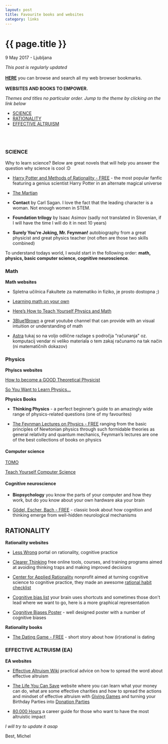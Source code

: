 ```yaml
---
layout: post
title: Favourite books and websites
category: links
---
```


{{ page.title }}
================

<p class="meta">9 May 2017 - Ljubljana</p>

*This post is regularly updated*
<br><br>
[**HERE**](https://www.bibsonomy.org/user/michelc) you can browse and search all my web browser bookmarks. 
<br><br>
**WEBSITES AND BOOKS TO EMPOWER.**

*Themes and titles no particular order. Jump to the theme by clicking on the link below*

- [SCIENCE](#science)
- [RATIONALITY](#rationality)
- [EFFECTIVE ALTRUISM](#effective-altruism)

<br><br>

### SCIENCE

Why to learn science? Below are great novels that will help you answer the question why science is cool :D

- [Harry Potter and Methods of Rationality - FREE](http://hpmor.com/) - the most popular fanfic featuring a genius scientist Harry Potter in an alternate magical universe

- [The Martian](https://www.readanybook.com/ebook/the-martian-565265)

- **Contact** by Carl Sagan. 
 I love the fact that the leading character is a woman. Not enough women in STEM.

- **Foundation trilogy** by Isaac Asimov (sadly not translated in Slovenian, if I will have the time I will do it in next 10 years)

- **Surely You're Joking, Mr. Feynman!** autobiography from a great physicist and great physics teacher (not often are those two skills combined)

To understand todays world, I would start in the following order: **math, physics, basic computer science, cognitive neuroscience**.

### Math

**Math websites**

- Spletna učilnica Fakultete za matematiko in fiziko, je prosto dostopna ;)

- [Learning math on your own](https://medium.com/@amathstudent/learning-math-on-your-own-39fe90c3536b)

- [Here’s How to Teach Yourself Physics and Math](https://futurism.com/want-physicist-heres-guide/)

- [3Blue1Brown](https://www.youtube.com/channel/UCYO_jab_esuFRV4b17AJtAw) a great youtube channel that can provide with an visual intuition or understanding of math

- [Astra](http://astra.si/) tukaj so na voljo odlične razlage s področja "računanja" oz. komputacij vendar ni veliko materiala o tem zakaj računamo na tak način (ni matematičnih dokazov)

### Physics

**Phyiscs websites**

[How to become a GOOD Theoretical Physicist](http://www.staff.science.uu.nl/~gadda001/goodtheorist/index.html)

[So You Want to Learn Physics...](https://www.susanjfowler.com/blog/2016/8/13/so-you-want-to-learn-physics)

**Physics Books**

- **Thinking Physics** - a perfect beginner’s guide to an amazingly wide range of physics-related questions (one of my favourites)

- [The Feynman Lectures on Physics - FREE]() ranging from the basic principles of Newtonian physics through such formidable theories as general relativity and quantum mechanics, Feynman’s lectures are one of the best collections of books on physics

#### Computer science

[TOMO](https://www.projekt-tomo.si/accounts/login/?next=/course/17/)

[Teach Yourself Computer Science](https://teachyourselfcs.com/)

#### Cognitive neuroscience

- **Biopsychology** you know the parts of your computer and how they work, but do you know about your own hardware aka your brain

- [Gödel, Escher, Bach - FREE](https://www.physixfan.com/wp-content/files/GEBen.pdf) - classic book about how cognition and thinking emerge from well-hidden neurological mechanisms

## RATIONALITY

**Rationality websites**

- [Less Wrong](http://lesswrong.com/) portal on rationality, cognitive practice

- [Clearer Thinking](http://www.clearerthinking.org/) free online tools, courses, and training programs aimed at avoiding thinking traps and making improved decisions 

- [Center for Applied Rationality](http://rationality.org/) nonprofit aimed at turning cognitive science to cognitive practice, they made an awesome [rational habit checklist](http://2ho3pq1fpuw423qecr4886n1.wpengine.netdna-cdn.com/wp-content/uploads/2013/01/checklist_of_rationality_habits.pdf)

- [Cognitive bias list](http://rationalwiki.org/wiki/List_of_cognitive_biases) your brain uses shortcuts and sometimes those don't lead where we want to go, here is a more graphical representation
- [Cognitive Biases Poster](http://ritholtz.com/wp-content/uploads/2016/09/1-71TzKnr7bzXU_l_pU6DCNA.jpeg) -  well designed poster with a number of cognitive biases

**Rationality books**

- [The Dating Game - FREE](http://people.duke.edu/~dandan/stories/Dating.pdf) - short story about how (ir)rational is dating
 
### EFFECTIVE ALTRUISM (EA)

**EA websites**

- [Effective Altruism Wiki](http://wiki.effectivealtruismhub.com/index.php?title=Effective_Altruism_Wiki) practical advice on how to spread the 
  word about effective altruism
  
- [The Life You Can Save](https://www.thelifeyoucansave.org/) website where you can learn what your money can do, what are some effective charities and how to spread the actions and mindset of effective altruism with [Giving Games](https://www.thelifeyoucansave.org/Giving-Games/Resources/Instruction-Manual) and turning your Birthday Parties into [Donation Parties](https://www.thelifeyoucansave.org/Blog/ID/185/Donate-your-birthday-and-raise-money-for-charity)

- [80,000 Hours](http://rationality.org/) a career guide for those who want to have the most altruistic impact



*I will try to update it asap*

Best,
Michel
